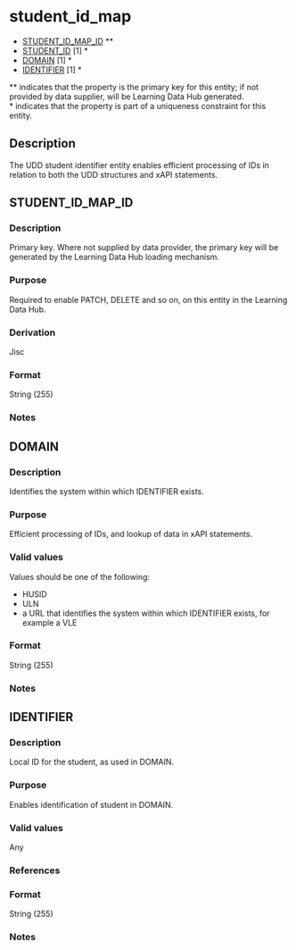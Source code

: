 # student_id_map
* [STUDENT_ID_MAP_ID](#student_id_map_id) **
* [STUDENT_ID](student.md#student_id) [1] *
* [DOMAIN](#domain) [1] *
* [IDENTIFIER](#identifier) [1] *

\** indicates that the property is the primary key for this entity; if not provided by data supplier, will be Learning Data Hub generated.   
\* indicates that the property is part of a uniqueness constraint for this entity.

## Description
The UDD student identifier entity enables efficient processing of IDs in relation to both the UDD structures and xAPI statements.

## STUDENT_ID_MAP_ID
### Description
Primary key. Where not supplied by data provider, the primary key will be generated by the Learning Data Hub loading mechanism.

### Purpose
Required to enable PATCH, DELETE and so on, on this entity in the Learning Data Hub.

### Derivation
Jisc

### Format
String (255)

### Notes


## DOMAIN
### Description
Identifies the system within which IDENTIFIER exists.

### Purpose
Efficient processing of IDs, and lookup of data in xAPI statements.

### Valid values
Values should be one of the following:
- HUSID 
- ULN 
- a URL that identifies the system within which IDENTIFIER exists, for example a VLE

### Format
String (255)

### Notes


## IDENTIFIER
### Description
Local ID for the student, as used in DOMAIN.

### Purpose
Enables identification of student in DOMAIN.

### Valid values
Any

### References

### Format
String (255)

### Notes


